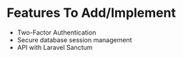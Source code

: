 # Features To Add/Implement

- Two-Factor Authentication
- Secure database session management
- API with Laravel Sanctum
